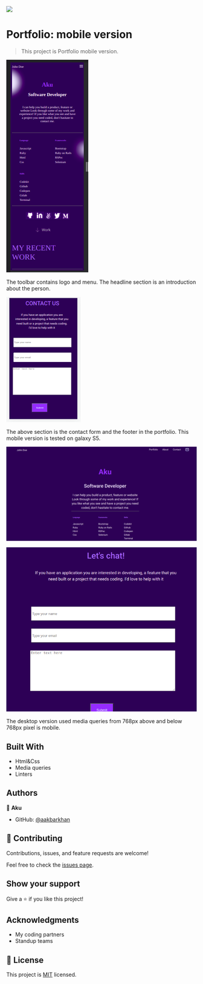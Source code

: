 ![](https://img.shields.io/badge/Microverse-blueviolet)

# Portfolio: mobile version

> This project is Portfolio mobile version.

![screenshot](./mobile-portfolio.png)

The toolbar contains logo and menu. The headline section is an introduction about the person.

![](./galaxys5.png)

The above section is the contact form and the footer in the portfolio.
This mobile version is tested on galaxy S5.

![](./desktop.png)

![](./email.png)

The desktop version used media queries from 768px above and below 768px pixel is mobile. 



## Built With

- Html&Css
- Media queries
- Linters

## Authors

👤 **Aku**

- GitHub: [@aakbarkhan](https://github.com/aakbarkhan)



## 🤝 Contributing

Contributions, issues, and feature requests are welcome!

Feel free to check the [issues page](../../issues/).

## Show your support

Give a ⭐️ if you like this project!

## Acknowledgments

- My coding partners
- Standup teams


## 📝 License

This project is [MIT](./MIT.md) licensed.
